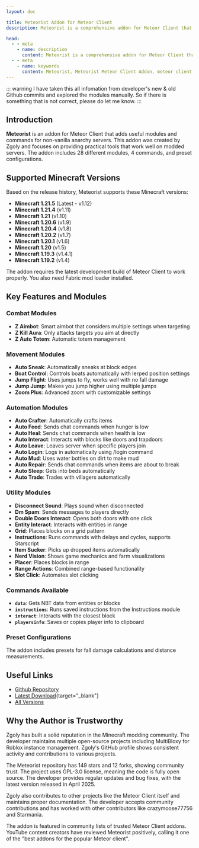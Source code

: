 ```yaml
---
layout: doc

title: Meteorist Addon for Meteor Client
description: Meteorist is a comprehensive addon for Meteor Client that adds 28 modules and 4 commands specifically designed for non-vanilla anarchy Minecraft servers.

head:
  - - meta
    - name: description
      content: Meteorist is a comprehensive addon for Meteor Client that adds 28 modules and 4 commands specifically designed for non-vanilla anarchy Minecraft servers.
  - - meta
    - name: keywords
      content: Meteorist, Meteorist Meteor Client Addon, meteor client, meteor client addon, minecraft mods
---
```

::: warning
I have taken this all infomation from developer's new & old Github commits and explored the modules manually. So if there is something that is not correct, please do let me know.
:::

## Introduction

**Meteorist** is an addon for Meteor Client that adds useful modules and commands for non-vanilla anarchy servers. This addon was created by Zgoly and focuses on providing practical tools that work well on modded servers. The addon includes 28 different modules, 4 commands, and preset configurations.

## Supported Minecraft Versions

Based on the release history, Meteorist supports these Minecraft versions:

- **Minecraft 1.21.5** (Latest - v1.12)
- **Minecraft 1.21.4** (v1.11)
- **Minecraft 1.21** (v1.10)
- **Minecraft 1.20.6** (v1.9)
- **Minecraft 1.20.4** (v1.8)
- **Minecraft 1.20.2** (v1.7)
- **Minecraft 1.20.1** (v1.6)
- **Minecraft 1.20** (v1.5)
- **Minecraft 1.19.3** (v1.4.1)
- **Minecraft 1.19.2** (v1.4)

The addon requires the latest development build of Meteor Client to work properly. You also need Fabric mod loader installed.

## Key Features and Modules

### Combat Modules

- **Z Aimbot**: Smart aimbot that considers multiple settings when targeting
- **Z Kill Aura**: Only attacks targets you aim at directly
- **Z Auto Totem**: Automatic totem management

### Movement Modules

- **Auto Sneak**: Automatically sneaks at block edges
- **Boat Control**: Controls boats automatically with lerped position settings
- **Jump Flight**: Uses jumps to fly, works well with no fall damage
- **Jump Jump**: Makes you jump higher using multiple jumps
- **Zoom Plus**: Advanced zoom with customizable settings

### Automation Modules

- **Auto Crafter**: Automatically crafts items
- **Auto Feed**: Sends chat commands when hunger is low
- **Auto Heal**: Sends chat commands when health is low
- **Auto Interact**: Interacts with blocks like doors and trapdoors
- **Auto Leave**: Leaves server when specific players join
- **Auto Login**: Logs in automatically using /login command
- **Auto Mud**: Uses water bottles on dirt to make mud
- **Auto Repair**: Sends chat commands when items are about to break
- **Auto Sleep**: Gets into beds automatically
- **Auto Trade**: Trades with villagers automatically

### Utility Modules

- **Disconnect Sound**: Plays sound when disconnected
- **Dm Spam**: Sends messages to players directly
- **Double Doors Interact**: Opens both doors with one click
- **Entity Interact**: Interacts with entities in range
- **Grid**: Places blocks on a grid pattern
- **Instructions**: Runs commands with delays and cycles, supports Starscript
- **Item Sucker**: Picks up dropped items automatically
- **Nerd Vision**: Shows game mechanics and farm visualizations
- **Placer**: Places blocks in range
- **Range Actions**: Combined range-based functionality
- **Slot Click**: Automates slot clicking

### Commands Available

- **`data`**: Gets NBT data from entities or blocks
- **`instructions`**: Runs saved instructions from the Instructions module
- **`interact`**: Interacts with the closest block
- **`playersinfo`**: Saves or copies player info to clipboard

### Preset Configurations

The addon includes presets for fall damage calculations and distance measurements.

## Useful Links

* [Github Repository](https://github.com/Zgoly/Meteorist)
* [Latest Download](/en/download/?Zgoly/Meteorist){target="_blank"}
* [All Versions](https://github.com/Zgoly/Meteorist/tags)

## Why the Author is Trustworthy

Zgoly has built a solid reputation in the Minecraft modding community. The developer maintains multiple open-source projects including MultiBloxy for Roblox instance management. Zgoly's GitHub profile shows consistent activity and contributions to various projects.

The Meteorist repository has 149 stars and 12 forks, showing community trust. The project uses GPL-3.0 license, meaning the code is fully open source. The developer provides regular updates and bug fixes, with the latest version released in April 2025.

Zgoly also contributes to other projects like the Meteor Client itself and maintains proper documentation. The developer accepts community contributions and has worked with other contributors like crazymoose77756 and Starmania.

The addon is featured in community lists of trusted Meteor Client addons. YouTube content creators have reviewed Meteorist positively, calling it one of the "best addons for the popular Meteor client".
